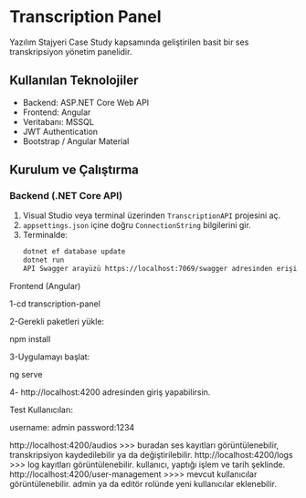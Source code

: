 # Transcription Panel 
 Yazılım Stajyeri Case Study kapsamında geliştirilen basit bir ses transkripsiyon yönetim panelidir.

##  Kullanılan Teknolojiler

- Backend: ASP.NET Core Web API
- Frontend: Angular
- Veritabanı: MSSQL
- JWT Authentication
- Bootstrap / Angular Material

##  Kurulum ve Çalıştırma

### Backend (.NET Core API)

1. Visual Studio veya terminal üzerinden `TranscriptionAPI` projesini aç.
2. `appsettings.json` içine doğru `ConnectionString` bilgilerini gir.
3. Terminalde:
   ```bash
   dotnet ef database update
   dotnet run
   API Swagger arayüzü https://localhost:7069/swagger adresinden erişilebilir.

   
  Frontend (Angular)
  
1-cd transcription-panel

2-Gerekli paketleri yükle:

npm install

3-Uygulamayı başlat:

ng serve

4- http://localhost:4200 adresinden giriş yapabilirsin.


Test Kullanıcıları:

username: admin
password:1234

http://localhost:4200/audios >>> buradan ses kayıtları görüntülenebilir, transkripsiyon kaydedilebilir ya da değiştirilebilir.
http://localhost:4200/logs  >>> log kayıtları görüntülenebilir. kullanıcı, yaptığı işlem ve tarih şeklinde.
http://localhost:4200/user-management >>>> mevcut kullanıcılar görüntülenebilir. admin ya da editör rolünde yeni kullanıcılar eklenebilir.
